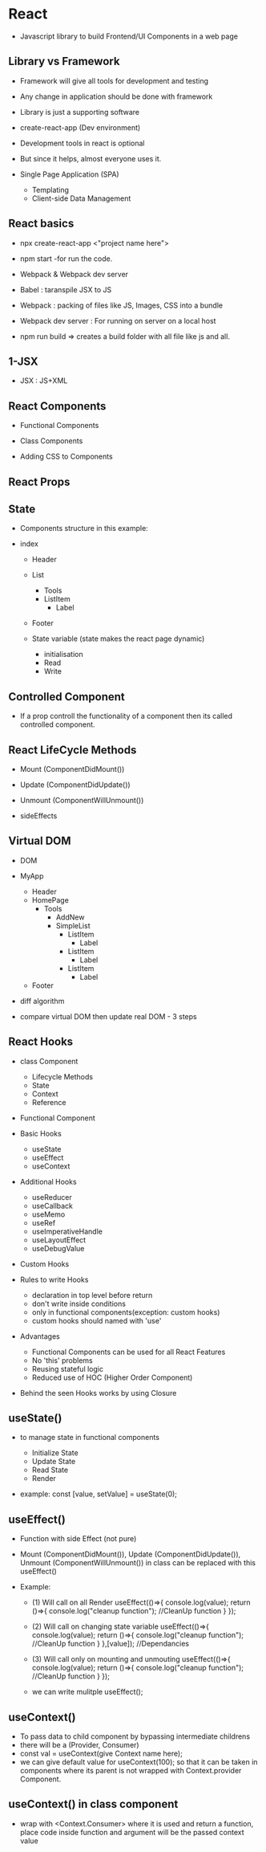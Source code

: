 # React

- Javascript library to build Frontend/UI Components in a web page

## Library vs Framework

- Framework will give all tools for development and testing
- Any change in application should be done with framework
- Library is just a supporting software

- create-react-app (Dev environment)

- Development tools in react is optional
- But since it helps, almost everyone uses it.

- Single Page Application (SPA)
  - Templating
  - Client-side Data Management

## React basics

- npx create-react-app <"project name here">
- npm start -for run the code.

- Webpack & Webpack dev server
- Babel : taranspile JSX to JS
- Webpack : packing of files like JS, Images, CSS into a bundle
- Webpack dev server : For running on server on a local host

- npm run build => creates a build folder with all file like js and all.

## 1-JSX

- JSX : JS+XML

## React Components

- Functional Components
- Class Components

- Adding CSS to Components

## React Props

## State

- Components structure in this example:
- index

  - Header
  - List
    - Tools
    - ListItem
      - Label
  - Footer

  - State variable (state makes the react page dynamic)
    - initialisation
    - Read
    - Write

## Controlled Component

- If a prop controll the functionality of a component then its called controlled component.

## React LifeCycle Methods

- Mount (ComponentDidMount())
- Update (ComponentDidUpdate())
- Unmount (ComponentWillUnmount())

- sideEffects

## Virtual DOM

- DOM
- MyApp

  - Header
  - HomePage
    - Tools
      - AddNew
      - SimpleList
        - ListItem
          - Label
        - ListItem
          - Label
        - ListItem
          - Label
  - Footer

- diff algorithm
- compare virtual DOM then update real DOM - 3 steps

## React Hooks

- class Component
  - Lifecycle Methods
  - State
  - Context
  - Reference
- Functional Component

- Basic Hooks
  - useState
  - useEffect
  - useContext
- Additional Hooks
  - useReducer
  - useCallback
  - useMemo
  - useRef
  - useImperativeHandle
  - useLayoutEffect
  - useDebugValue
- Custom Hooks

- Rules to write Hooks

  - declaration in top level before return
  - don't write inside conditions
  - only in functional components(exception: custom hooks)
  - custom hooks should named with 'use'

- Advantages
  - Functional Components can be used for all React Features
  - No 'this' problems
  - Reusing stateful logic
  - Reduced use of HOC (Higher Order Component)
- Behind the seen Hooks works by using Closure

## useState()

- to manage state in functional components

  - Initialize State
  - Update State
  - Read State
  - Render

- example: const [value, setValue] = useState(0);

## useEffect()

- Function with side Effect (not pure)
- Mount (ComponentDidMount()), Update (ComponentDidUpdate()), Unmount (ComponentWillUnmount()) in class can be replaced with this useEffect()

- Example:
  - (1) Will call on all Render
  useEffect(()=>{
  console.log(value);
  return ()=>{
  console.log("cleanup function");    //CleanUp function
  }
  });

  - (2) Will call on changing state variable
  useEffect(()=>{
  console.log(value);
  return ()=>{
  console.log("cleanup function");    //CleanUp function
  }
  },[value]); //Dependancies

  - (3) Will call only on mounting and unmouting
  useEffect(()=>{
  console.log(value);
  return ()=>{
  console.log("cleanup function");    //CleanUp function
  }
  });

  - we can write mulitple useEffect();

## useContext()

- To pass data to child component by bypassing intermediate childrens   
- there will be a (Provider, Consumer)
- const val = useContext(give Context name here);
- we can give default value for useContext(100); so that it can be taken in components where its parent is not wrapped with Context.provider Component.

## useContext() in class component
- wrap with <Context.Consumer> where it is used and return a function, place code inside function and argument will be the passed context value 

